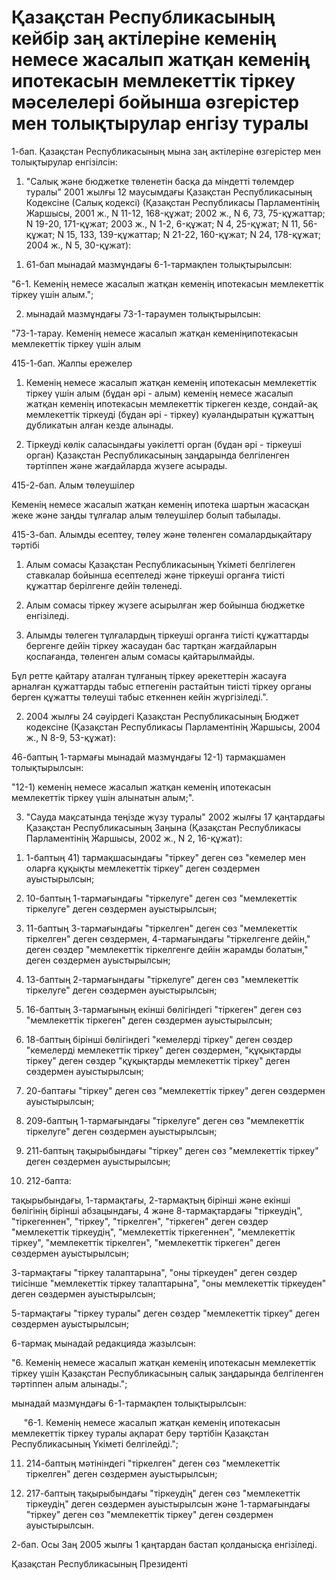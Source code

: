 # Қазақстан Республикасының кейбір заң актілеріне кеменің немесе жасалып жатқан кеменің ипотекасын мемлекеттік тіркеу мәселелері бойынша өзгерістер мен толықтырулар енгізу туралы

1-бап. Қазақстан Республикасының мына заң актiлерiне өзгерiстер мен толықтырулар енгiзiлсiн:

1. "Салық және бюджетке төленетін басқа да мiндеттi төлемдер туралы" 2001 жылғы 12 маусымдағы Қазақстан Республикасының Кодексіне (Салық кодексі) (Қазақстан Республикасы Парламентiнiң Жаршысы, 2001 ж., N 11-12, 168-құжат; 2002 ж., N 6, 73, 75-құжаттар; N 19-20, 171-құжат; 2003 ж., N 1-2, 6-құжат; N 4, 25-құжат; N 11, 56-құжат; N 15, 133, 139-құжаттар; N 21-22, 160-құжат; N 24, 178-құжат; 2004 ж., N 5, 30-құжат):

1) 61-бап мынадай мазмұндағы 6-1-тармақпен толықтырылсын:

"6-1. Кеменің немесе жасалып жатқан кеменің ипотекасын мемлекеттік тіркеу үшiн алым.";

2) мынадай мазмұндағы 73-1-тараумен толықтырылсын:

"73-1-тарау. Кеменiң немесе жасалып жатқан кеменiңипотекасын мемлекеттік тiркеу үшін алым

415-1-бап. Жалпы ережелер

1. Кеменiң немесе жасалып жатқан кеменiң ипотекасын мемлекеттiк тiркеу үшiн алым (бұдан әрi - алым) кеменiң немесе жасалып жатқан кеменiң ипотекасын мемлекеттiк тiркеген кезде, сондай-ақ мемлекеттiк тiркеуді (бұдан әрі - тiркеу) куәландыратын құжаттың дубликатын алған кезде алынады.

2. Тiркеудi көлiк саласындағы уәкiлеттi орган (бұдан әрі - тiркеушi орган) Қазақстан Республикасының заңдарында белгiленген тәртiппен және жағдайларда жүзеге асырады.

415-2-бап. Алым төлеушілер

Кеменiң немесе жасалып жатқан кеменiң ипотека шартын жасасқан жеке және заңды тұлғалар алым төлеушілер болып табылады.

415-3-бап. Алымды есептеу, төлеу және төленген сомалардықайтару тәртiбi

1. Алым сомасы Қазақстан Pecпубликасының Үкiметi белгiлеген ставкалар бойынша есептеледі және тiркеушi органға тиiстi құжаттар берiлгенге дейiн төленеді.

2. Алым сомасы тiркеу жүзеге асырылған жер бойынша бюджетке енгiзiледi.

3. Алымды төлеген тұлғалардың тіркеушi органға тиiстi құжаттарды бергенге дейiн тiркеу жасаудан бас тартқан жағдайларын қоспағанда, төленген алым сомасы қайтарылмайды.

Бұл ретте қайтару аталған тұлғаның тiркеу әрекеттерiн жасауға арналған құжаттарды табыс етпегенiн растайтын тиiстi тiркеу органы берген құжатты төлеушi табыс еткеннен кейiн жүргiзiледi.".

2. 2004 жылғы 24 сәуiрдегі Қазақстан Республикасының Бюджет кодексiне (Қазақстан Республикасы Парламентінің Жаршысы, 2004 ж., N 8-9, 53-құжат):

46-баптың 1-тармағы мынадай мазмұндағы 12-1) тармақшамен толықтырылсын:

"12-1) кеменiң немесе жасалып жатқан кеменiң ипотекасын мемлекеттiк тiркеу үшiн алынатын алым;".

3. "Сауда мақсатында теңiзде жүзу туралы" 2002 жылғы 17 қаңтардағы Қазақстан Республикасының Заңына (Қазақстан Республикасы Парламентiнiң Жаршысы, 2002 ж., N 2, 16-құжат):

1) 1-баптың 41) тармақшасындағы "тiркеу" деген сөз "кемелер мен оларға құқықты мемлекеттiк тiркеу" деген сөздермен ауыстырылсын;

2) 10-баптың 1-тармағындағы "тiркелуге" деген сөз "мемлекеттiк тiркелуге" деген сөздермен ауыстырылсын;

3) 11-баптың 3-тармағындағы "тiркелген" деген сөз "мемлекеттік тiркелген" деген сөздермен, 4-тармағындағы "тіркелгенге дейiн," деген сөздер "мемлекеттік тіркелгенге дейiн жарамды болатын," деген сөздермен ауыстырылсын;

4) 13-баптың 2-тармағындағы "тiркелуге" деген сөз "мемлекеттiк тiркелуге" деген сөздермен ауыстырылсын;

5) 16-баптың 3-тармағының екiншi бөлiгiндегi "тiркеген" деген сөз "мемлекеттік тiркеген" деген сөздермен ауыстырылсын;

6) 18-баптың бiрiншi бөлiгiндегі "кемелерді тiркеу" деген сөздер "кемелердi мемлекеттiк тiркеу" деген сөздермен, "құқықтарды тiркеу" деген сөздер "құқықтарды мемлекеттік тiркеу" деген сөздермен ауыстырылсын;

7) 20-баптағы "тiркеу" деген сөз "мемлекеттiк тiркеу" деген сөздермен ауыстырылсын;

8) 209-баптың 1-тармағындағы "тіркелуге" деген сөз "мемлекеттік тiркелуге" деген сөздермен ауыстырылсын;

9) 211-баптың тақырыбындағы "тiркеу" деген сөз "мемлекеттiк тiркеу" деген сөздермен ауыстырылсын;

10) 212-бапта:

тақырыбындағы, 1-тармақтағы, 2-тармақтың бiрiншi және екiншi бөлігінің бiрiншi абзацындағы, 4 және 8-тармақтардағы "тiркеудiң", "тiркегеннен", "тiркеу", "тіркелген", "тiркеген" деген сөздер "мемлекеттік тіркеудiң", "мемлекеттiк тiркегеннен", "мемлекеттік тiркеу", "мемлекеттiк тiркелген", "мемлекеттiк тiркеген" деген сөздермен ауыстырылсын;

3-тармақтағы "тiркеу талаптарына", "оны тiркеуден" деген сөздер тиiсiнше "мемлекеттiк тiркеу талаптарына", "оны мемлекеттiк тiркеуден" деген сөздермен ауыстырылсын;

5-тармақтағы "тiркеу туралы" деген сөздер "мемлекеттiк тiркеу" деген сөздермен ауыстырылсын;

6-тармақ мынадай редакцияда жазылсын:

"6. Кеменiң немесе жасалып жатқан кеменiң ипотекасын мемлекеттiк тiркеу үшін Қазақстан Республикасының салық заңдарында белгiленген тәртiппен алым алынады.";

мынадай мазмұндағы 6-1-тармақпен толықтырылсын:

     "6-1. Кеменiң немесе жасалып жатқан кеменiң ипотекасын мемлекеттiк тiркеу туралы ақпарат беру тәртiбiн Қазақстан Республикасының Үкiметi белгiлейдi.";

11) 214-баптың мәтiнiндегi "тiркелген" деген сөз "мемлекеттік тіркелген" деген сөздермен ауыстырылсын;

12) 217-баптың тақырыбындағы "тіркеудің" деген сөз "мемлекеттік тіркеудің" деген сөздермен ауыстырылсын және 1-тармағындағы "тiркеу" деген сөз "мемлекеттiк тiркеу" деген сөздермен ауыстырылсын.

2-бап. Осы Заң 2005 жылғы 1 қаңтардан бастап қолданысқа енгiзiледi.

Қазақстан Республикасының Президентi

